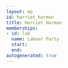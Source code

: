 ```yaml
---
layout: mp
id: harriet_harman
title: Harriet Harman
memberships:
- id: lab
  name: Labour Party
  start: 
  end: 
autogenerated: true
---
```

